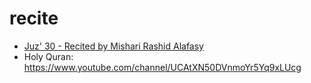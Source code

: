 # recite

* [Juz' 30 - Recited by Mishari Rashid Alafasy](https://www.youtube.com/watch?v=HK8b1CUxyhw)
* Holy Quran: https://www.youtube.com/channel/UCAtXN50DVnmoYr5Yq9xLUcg
